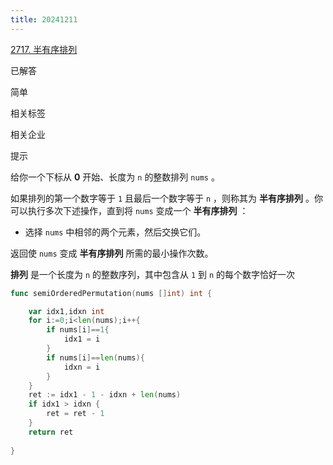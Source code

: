 ```yaml
---
title: 20241211
---
```


[2717. 半有序排列](https://leetcode.cn/problems/semi-ordered-permutation/)

已解答

简单



相关标签

相关企业



提示



给你一个下标从 **0** 开始、长度为 `n` 的整数排列 `nums` 。

如果排列的第一个数字等于 `1` 且最后一个数字等于 `n` ，则称其为 **半有序排列** 。你可以执行多次下述操作，直到将 `nums` 变成一个 **半有序排列** ：

- 选择 `nums` 中相邻的两个元素，然后交换它们。

返回使 `nums` 变成 **半有序排列** 所需的最小操作次数。

**排列** 是一个长度为 `n` 的整数序列，其中包含从 `1` 到 `n` 的每个数字恰好一次



```go
func semiOrderedPermutation(nums []int) int {

    var idx1,idxn int
    for i:=0;i<len(nums);i++{
        if nums[i]==1{
            idx1 = i
        }
        if nums[i]==len(nums){
            idxn = i
        }
    }
    ret := idx1 - 1 - idxn + len(nums)
    if idx1 > idxn {
        ret = ret - 1
    }
    return ret
    
}
```

